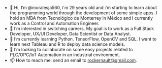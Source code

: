 - 👋 Hi, I’m @moralesja560, i'm 29 years old and i'm starting to learn about the programming world through the development of some simple apps. I hold an MBA from Tecnológico de Monterrey in México and I currently work as a Control and Automation Engineer. 
- 👀 I’m interested in switching careers. My goal is to work as a Full Stack Developer, UX/UI Developer, Data Scientist or Data Analyst.
- 🌱 I’m currently learning Python, TensorFlow, OpenCV and SQL. I want to learn next Tableau and R to deploy data science models.
- 💞️ I’m looking to collaborate on some easy projects related to PLC/OPC/IoT Automation in an industrial environment.
- 📫 How to reach me: send an email to rockernault@gmail.com.

<!---
moralesja560/moralesja560 is a ✨ special ✨ repository because its `README.md` (this file) appears on your GitHub profile.
You can click the Preview link to take a look at your changes.
--->
